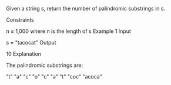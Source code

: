 Given a string s, return the number of palindromic substrings in s.

Constraints

n ≤ 1,000 where n is the length of s
Example 1
Input

s = "tacocat"
Output

10
Explanation

The palindromic substrings are:

"t"
"a"
"c"
"o"
"c"
"a"
"t"
"coc"
"acoca"
